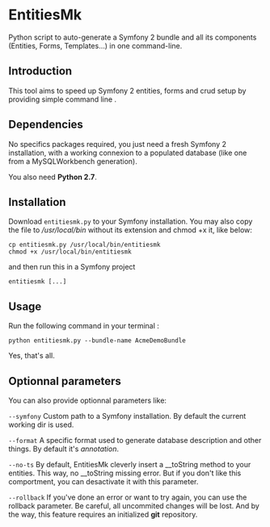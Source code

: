 EntitiesMk
==========

Python script to auto-generate a Symfony 2 bundle and all its components (Entities, Forms, Templates…) in one command-line.

## Introduction

This tool aims to speed up Symfony 2 entities, forms and crud setup by providing simple command line .

## Dependencies

No specifics packages required, you just need a fresh Symfony 2 installation, with a working connexion to a populated database (like one from a MySQLWorkbench generation).

You also need **Python 2.7**.

## Installation

Download `entitiesmk.py` to your Symfony installation.
You may also copy the file to */usr/local/bin* without its extension and chmod +x it, like below:
```shell
cp entitiesmk.py /usr/local/bin/entitiesmk
chmod +x /usr/local/bin/entitiesmk
```     
and then run this in a Symfony project
```shell
entitiesmk [...]
```

## Usage

Run the following command in your terminal :
```shell
python entitiesmk.py --bundle-name AcmeDemoBundle
```

Yes, that's all.

## Optionnal parameters

You can also provide optionnal parameters like:
 
`--symfony`
Custom path to a Symfony installation. By default the current working dir is used.

`--format`
A specific format used to generate database description and other things. By default it's *annotation*.

`--no-ts`
By default, EntitiesMk cleverly insert a __toString method to your entities. This way, no __toString missing error.
But if you don't like this comportment, you can desactivate it with this parameter.

`--rollback`
If you've done an error or want to try again, you can use the rollback parameter.
Be careful, all uncommited changes will be lost. And by the way, this feature requires an initialized **git** repository.
